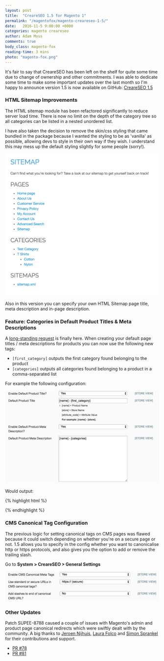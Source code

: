 ```yaml
---
layout: post
title:  "CreareSEO 1.5 for Magento 1"
permalink: "/magentofox/magento-creareseo-1-5/"
date:   2016-11-5 9:00:00 +0000
categories: magento creareseo
author: Adam Moss
comments: true
body_class: magento-fox
reading-time: 3 mins
photo: "magento-fox.png"
---
```


It's fair to say that CreareSEO has been left on the shelf for quite some time due to change of ownership and other commitments. I was able to dedicate some time to make some important updates over the last month so I'm happy to announce version 1.5 is now available on GitHub: [CreareSEO 1.5](https://github.com/adampmoss/CreareSEO/releases/tag/1.5)

### HTML Sitemap Improvements
The HTML sitemap module has been refactored significantly to reduce server load time. There is now no limit on the depth of the category tree so all categories can be listed in a nested unordered list.

I have also taken the decision to remove the skin/css styling that came bundled in the package because I wanted the styling to be as 'vanilla' as possible, allowing devs to style in their own way if they wish. I understand this may mess up the default styling slightly for some people (sorry!).

![HTML Sitemap Front](/assets/posts/sitemap.png)

Also in this version you can specify your own HTML Sitemap page title, meta description and in-page description.

### Feature: Categories in Default Product Titles & Meta Descriptions

A [long-standing request](https://github.com/adampmoss/CreareSEO/issues/33) is finally here. When creating your default page titles / meta descriptions for products you can now use the following new tags:

- `[first_category]` outputs the first category found belonging to the product
- `[categories]` outputs all categories found belonging to a product in a comma-separated list

For example the following configuration:

![Categories in Meta Data Config](/assets/posts/categories-in-meta.png)

Would output:

{% highlight html %}
<title>Batman T Shirt - Batman Merch</title>
<meta name="description" content="Batman T Shirt - Batman Merch, T Shirts" />
{% endhighlight %}

### CMS Canonical Tag Configuration

The previous logic for setting canonical tags on CMS pages was flawed because it could switch depending on whether you're on a secure page or not. 1.5 allows you to specify in the config whether you want to canonicalise http or https protocols, and also gives you the option to add or remove the trailing slash.

Go to **System > CreareSEO > General Settings**

![CMS Canonical Config](/assets/posts/cms-canonical.png)

### Other Updates

Patch SUPEE-8788 caused a couple of issues with Magento's admin and product page canonical redirects which were swiftly dealt with by the community. A big thanks to [Jeroen Nijhuis](https://github.com/unxsist), [Laura Folco](https://github.com/lfolco) and [Simon Sprankel](https://github.com/sprankhub) for their contributions and support.

- [PR #78](https://github.com/adampmoss/CreareSEO/pull/78)
- [PR #81](https://github.com/adampmoss/CreareSEO/pull/81)

